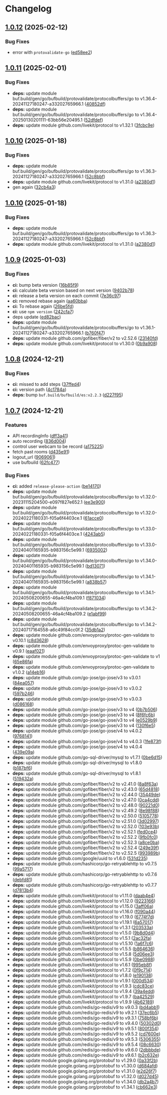 # Changelog

## [1.0.12](https://github.com/mynaparrot/plugnmeet-protocol/compare/v1.0.11...v1.0.12) (2025-02-12)


### Bug Fixes

* error with `protovalidate-go` ([ed58ee2](https://github.com/mynaparrot/plugnmeet-protocol/commit/ed58ee210fde51c318e1887ff13ff0a2bd635f20))

## [1.0.11](https://github.com/mynaparrot/plugnmeet-protocol/compare/v1.0.10...v1.0.11) (2025-02-01)


### Bug Fixes

* **deps:** update module buf.build/gen/go/bufbuild/protovalidate/protocolbuffers/go to v1.36.4-20241127180247-a33202765966.1 ([40852df](https://github.com/mynaparrot/plugnmeet-protocol/commit/40852dfe73ee2b23934808cbeebda96dba83c472))
* **deps:** update module buf.build/gen/go/bufbuild/protovalidate/protocolbuffers/go to v1.36.4-20250130201111-63bb56e20495.1 ([52dfdef](https://github.com/mynaparrot/plugnmeet-protocol/commit/52dfdef1d515443e4e7eb29cc47c96388b163e5a))
* **deps:** update module github.com/livekit/protocol to v1.32.1 ([3fcbc9e](https://github.com/mynaparrot/plugnmeet-protocol/commit/3fcbc9e6293db2bb1c5201fbf129c955bfa60ec7))

## [1.0.10](https://github.com/mynaparrot/plugnmeet-protocol/compare/v1.0.9...v1.0.10) (2025-01-18)


### Bug Fixes

* **deps:** update module buf.build/gen/go/bufbuild/protovalidate/protocolbuffers/go to v1.36.3-20241127180247-a33202765966.1 ([52c8bbf](https://github.com/mynaparrot/plugnmeet-protocol/commit/52c8bbfac1bd393594f7dc2edc76c484b9e9be23))
* **deps:** update module github.com/livekit/protocol to v1.31.0 ([a2380d1](https://github.com/mynaparrot/plugnmeet-protocol/commit/a2380d1faebc90aaea4c3969abd92dc0e4ca0e7f))
* gen again ([32cb4a3](https://github.com/mynaparrot/plugnmeet-protocol/commit/32cb4a39dc8daff4e88f7400eefdad7d30daf730))

## [1.0.10](https://github.com/mynaparrot/plugnmeet-protocol/compare/v1.0.9...v1.0.10) (2025-01-18)


### Bug Fixes

* **deps:** update module buf.build/gen/go/bufbuild/protovalidate/protocolbuffers/go to v1.36.3-20241127180247-a33202765966.1 ([52c8bbf](https://github.com/mynaparrot/plugnmeet-protocol/commit/52c8bbfac1bd393594f7dc2edc76c484b9e9be23))
* **deps:** update module github.com/livekit/protocol to v1.31.0 ([a2380d1](https://github.com/mynaparrot/plugnmeet-protocol/commit/a2380d1faebc90aaea4c3969abd92dc0e4ca0e7f))

## [1.0.9](https://github.com/mynaparrot/plugnmeet-protocol/compare/v1.0.8...v1.0.9) (2025-01-03)


### Bug Fixes

* **ci:** bump beta version ([16b85f9](https://github.com/mynaparrot/plugnmeet-protocol/commit/16b85f945a216cd38b693ffe7e8bbef3d31a19a2))
* **ci:** calculate beta version based on next version ([9402b78](https://github.com/mynaparrot/plugnmeet-protocol/commit/9402b78373ef22be80302050f217d9c282802b1f))
* **ci:** release a beta version on each commit ([7e36c97](https://github.com/mynaparrot/plugnmeet-protocol/commit/7e36c9795372cf5a3a591e168a2125ca91da1f12))
* **ci:** removed rebase again ([aa60bba](https://github.com/mynaparrot/plugnmeet-protocol/commit/aa60bba6b1eb0c88d321346c323ed012cbf6887c))
* **ci:** To rebase again ([26be5fd](https://github.com/mynaparrot/plugnmeet-protocol/commit/26be5fde5463ffd6c07bcf69c9c7622f1a6163d1))
* **ci:** use `npm version` ([242cfa7](https://github.com/mynaparrot/plugnmeet-protocol/commit/242cfa72d44995689d2321e19f1f8050afdafc4e))
* deps update ([ed82bac](https://github.com/mynaparrot/plugnmeet-protocol/commit/ed82bac7ab8d6e768f8c8c8c3d5a96d1f852f7a4))
* **deps:** update module buf.build/gen/go/bufbuild/protovalidate/protocolbuffers/go to v1.36.1-20241127180247-a33202765966.1 ([b760f47](https://github.com/mynaparrot/plugnmeet-protocol/commit/b760f4783ece235b52938333091e6c1a9cbc2128))
* **deps:** update module github.com/gofiber/fiber/v2 to v2.52.6 ([23140fd](https://github.com/mynaparrot/plugnmeet-protocol/commit/23140fd74b803d62b90e9dcfc2b6daaf03150133))
* **deps:** update module github.com/livekit/protocol to v1.30.0 ([0b9a908](https://github.com/mynaparrot/plugnmeet-protocol/commit/0b9a908a1be09c72ca2c7fd55be688d4207adaf8))

## [1.0.8](https://github.com/mynaparrot/plugnmeet-protocol/compare/v1.0.7...v1.0.8) (2024-12-21)


### Bug Fixes

* **ci:** missed to add steps ([37ffed4](https://github.com/mynaparrot/plugnmeet-protocol/commit/37ffed44b00836a37da8a8eb2bf01c01e0d48eac))
* **ci:** version path ([4c1784a](https://github.com/mynaparrot/plugnmeet-protocol/commit/4c1784aa7a5da2a85210acfac798ab07d1b46167))
* **deps:** bump `buf.build/bufbuild/es:v2.2.3` ([d227f95](https://github.com/mynaparrot/plugnmeet-protocol/commit/d227f95993b7c5720c80d71d4dafc45ebfbb7009))

## [1.0.7](https://github.com/mynaparrot/plugnmeet-protocol/compare/v1.0.7...v1.0.7) (2024-12-21)


### Features

* API recordingInfo ([dff3a41](https://github.com/mynaparrot/plugnmeet-protocol/commit/dff3a41b42629133a406eabaa2ee7b4a0c6519f7))
* auto recording ([836d004](https://github.com/mynaparrot/plugnmeet-protocol/commit/836d00410a6aa2f9a28f895a648ab42d095dcb6a))
* control user webcam to be record ([a175225](https://github.com/mynaparrot/plugnmeet-protocol/commit/a175225507bf2c314bfd4f747e7408bd66706859))
* fetch past rooms ([d435e91](https://github.com/mynaparrot/plugnmeet-protocol/commit/d435e9174224f1f8782551c70fa1a47a1f72d074))
* logout_url ([9069061](https://github.com/mynaparrot/plugnmeet-protocol/commit/9069061b9f26b2511a2549b7eb67e6a30d2fa702))
* use bufbuild ([62fc477](https://github.com/mynaparrot/plugnmeet-protocol/commit/62fc477565b4cc452b8234b4e1078d831a8f6481))


### Bug Fixes

* **ci:** added `release-please-action` ([be14170](https://github.com/mynaparrot/plugnmeet-protocol/commit/be14170f173e0cb24c4c8cde29b2a845dff8c6d4))
* **deps:** update module buf.build/gen/go/bufbuild/protovalidate/protocolbuffers/go to v1.32.0-20231115204500-e097f827e652.1 ([ee3e900](https://github.com/mynaparrot/plugnmeet-protocol/commit/ee3e900a3466d58e0ad123844befdf5d815f7a96))
* **deps:** update module buf.build/gen/go/bufbuild/protovalidate/protocolbuffers/go to v1.32.0-20240221180331-f05a6f4403ce.1 ([61acce0](https://github.com/mynaparrot/plugnmeet-protocol/commit/61acce0c71b4f6991cdf680fa43e26b94c1fe197))
* **deps:** update module buf.build/gen/go/bufbuild/protovalidate/protocolbuffers/go to v1.33.0-20240221180331-f05a6f4403ce.1 ([4243ab5](https://github.com/mynaparrot/plugnmeet-protocol/commit/4243ab5040632ed7f76de1595832b0adfd8ca177))
* **deps:** update module buf.build/gen/go/bufbuild/protovalidate/protocolbuffers/go to v1.33.0-20240401165935-b983156c5e99.1 ([6935002](https://github.com/mynaparrot/plugnmeet-protocol/commit/6935002a1de79c7556c037f07903c0e1d84b18b1))
* **deps:** update module buf.build/gen/go/bufbuild/protovalidate/protocolbuffers/go to v1.34.0-20240401165935-b983156c5e99.1 ([bd13071](https://github.com/mynaparrot/plugnmeet-protocol/commit/bd130717c14db3e93662750fc10f08880bf16a57))
* **deps:** update module buf.build/gen/go/bufbuild/protovalidate/protocolbuffers/go to v1.34.1-20240401165935-b983156c5e99.1 ([a838b57](https://github.com/mynaparrot/plugnmeet-protocol/commit/a838b57169041fdf97236ff2d1f6cd97659e8aaa))
* **deps:** update module buf.build/gen/go/bufbuild/protovalidate/protocolbuffers/go to v1.34.1-20240508200655-46a4cf4ba109.1 ([f871034](https://github.com/mynaparrot/plugnmeet-protocol/commit/f871034e89db19da42806d68d31007b761b35f23))
* **deps:** update module buf.build/gen/go/bufbuild/protovalidate/protocolbuffers/go to v1.34.2-20240508200655-46a4cf4ba109.2 ([e1abf99](https://github.com/mynaparrot/plugnmeet-protocol/commit/e1abf990a6a29282ae46c6cdbf3ad131a2f2d533))
* **deps:** update module buf.build/gen/go/bufbuild/protovalidate/protocolbuffers/go to v1.34.2-20240717164558-a6c49f84cc0f.2 ([35db1a2](https://github.com/mynaparrot/plugnmeet-protocol/commit/35db1a2f847c1fee8d377a0c0062f1c8d13585c7))
* **deps:** update module github.com/envoyproxy/protoc-gen-validate to v0.10.1 ([c8d3628](https://github.com/mynaparrot/plugnmeet-protocol/commit/c8d36281534f8cf02e7b97f107c8105cd74e3ebd))
* **deps:** update module github.com/envoyproxy/protoc-gen-validate to v0.9.1 ([eaaf021](https://github.com/mynaparrot/plugnmeet-protocol/commit/eaaf02199552738a462a2a4b33b3dda688a150f5))
* **deps:** update module github.com/envoyproxy/protoc-gen-validate to v1 ([65e86fa](https://github.com/mynaparrot/plugnmeet-protocol/commit/65e86fae7b4947e727bce06d31d65d1aeed7f1d2))
* **deps:** update module github.com/envoyproxy/protoc-gen-validate to v1.0.2 ([a14eb16](https://github.com/mynaparrot/plugnmeet-protocol/commit/a14eb165ce18fd913ae429cc4f7587d0a2c491de))
* **deps:** update module github.com/go-jose/go-jose/v3 to v3.0.1 ([84ea057](https://github.com/mynaparrot/plugnmeet-protocol/commit/84ea057054adfce3db6461baef40c8a782ed603f))
* **deps:** update module github.com/go-jose/go-jose/v3 to v3.0.2 ([597b246](https://github.com/mynaparrot/plugnmeet-protocol/commit/597b24681c44f9ef720bc58e2570798f28dddf8c))
* **deps:** update module github.com/go-jose/go-jose/v3 to v3.0.3 ([d086168](https://github.com/mynaparrot/plugnmeet-protocol/commit/d086168d8f65dd239ea97b1b1944a86e9ea12471))
* **deps:** update module github.com/go-jose/go-jose/v3 to v4 ([0b7b506](https://github.com/mynaparrot/plugnmeet-protocol/commit/0b7b506ae4eef1f41deb9639340bf6cff8e93772))
* **deps:** update module github.com/go-jose/go-jose/v3 to v4 ([8f6fc6b](https://github.com/mynaparrot/plugnmeet-protocol/commit/8f6fc6bcf52839cc7a33ec4507a6d45ca4c818e0))
* **deps:** update module github.com/go-jose/go-jose/v3 to v4 ([e0529b9](https://github.com/mynaparrot/plugnmeet-protocol/commit/e0529b9ce735f6ea62f27e27448aff6a06af9ca4))
* **deps:** update module github.com/go-jose/go-jose/v3 to v4 ([130f6e5](https://github.com/mynaparrot/plugnmeet-protocol/commit/130f6e575806b07f65dc34a5e8468924846d05fa))
* **deps:** update module github.com/go-jose/go-jose/v4 to v4.0.2 ([9768141](https://github.com/mynaparrot/plugnmeet-protocol/commit/9768141854c91d1ef65ddd6c9057ff76b135ef40))
* **deps:** update module github.com/go-jose/go-jose/v4 to v4.0.3 ([1fe873f](https://github.com/mynaparrot/plugnmeet-protocol/commit/1fe873f3407175405f235b273c4ad183e975dca9))
* **deps:** update module github.com/go-jose/go-jose/v4 to v4.0.4 ([439e09a](https://github.com/mynaparrot/plugnmeet-protocol/commit/439e09aa977fb146edb9a343807f0175fd80e2f4))
* **deps:** update module github.com/go-sql-driver/mysql to v1.7.1 ([0be6d15](https://github.com/mynaparrot/plugnmeet-protocol/commit/0be6d152c01f9b7a9b197fbd790e24a8ccd704b8))
* **deps:** update module github.com/go-sql-driver/mysql to v1.8.0 ([b187bf6](https://github.com/mynaparrot/plugnmeet-protocol/commit/b187bf605305c53ee32be2e0639c827bd2aa2cf2))
* **deps:** update module github.com/go-sql-driver/mysql to v1.8.1 ([519432a](https://github.com/mynaparrot/plugnmeet-protocol/commit/519432a81ea54be186b112003a128640d90222a4))
* **deps:** update module github.com/gofiber/fiber/v2 to v2.41.0 ([8a8f63a](https://github.com/mynaparrot/plugnmeet-protocol/commit/8a8f63ac543b57ccc52d54467afca2d9b2226692))
* **deps:** update module github.com/gofiber/fiber/v2 to v2.43.0 ([65d4818](https://github.com/mynaparrot/plugnmeet-protocol/commit/65d48183983b6826b7c5c1f1970d033aa4955e56))
* **deps:** update module github.com/gofiber/fiber/v2 to v2.44.0 ([35449de](https://github.com/mynaparrot/plugnmeet-protocol/commit/35449de5b989bc9a522942e51059af5de20dbe96))
* **deps:** update module github.com/gofiber/fiber/v2 to v2.47.0 ([0ca4cdd](https://github.com/mynaparrot/plugnmeet-protocol/commit/0ca4cddbab30fd878db05428decf5865daa8225f))
* **deps:** update module github.com/gofiber/fiber/v2 to v2.48.0 ([90221d0](https://github.com/mynaparrot/plugnmeet-protocol/commit/90221d074ebda0a8b86c5861546e6173051a1327))
* **deps:** update module github.com/gofiber/fiber/v2 to v2.49.2 ([8e98f88](https://github.com/mynaparrot/plugnmeet-protocol/commit/8e98f8841e2950f79a6e6734e82f867ba006a950))
* **deps:** update module github.com/gofiber/fiber/v2 to v2.50.0 ([5105778](https://github.com/mynaparrot/plugnmeet-protocol/commit/5105778b945546cfdececc3ae646d1c7c47fa85b))
* **deps:** update module github.com/gofiber/fiber/v2 to v2.51.0 ([3d02997](https://github.com/mynaparrot/plugnmeet-protocol/commit/3d02997439879e15c94154a21003d36e80a8303a))
* **deps:** update module github.com/gofiber/fiber/v2 to v2.52.0 ([103e93b](https://github.com/mynaparrot/plugnmeet-protocol/commit/103e93b753fc3de55d4ec0575e7a27a8deeec876))
* **deps:** update module github.com/gofiber/fiber/v2 to v2.52.1 ([fed0ce4](https://github.com/mynaparrot/plugnmeet-protocol/commit/fed0ce4d6bd645b30f46a6925dd98c6148016f7f))
* **deps:** update module github.com/gofiber/fiber/v2 to v2.52.2 ([9fb0fc0](https://github.com/mynaparrot/plugnmeet-protocol/commit/9fb0fc0a82b1f1f311d7f12efd2fa3fa4b35b565))
* **deps:** update module github.com/gofiber/fiber/v2 to v2.52.3 ([a8ce0ba](https://github.com/mynaparrot/plugnmeet-protocol/commit/a8ce0ba531cdbc71cf27f05fc70c34919569a284))
* **deps:** update module github.com/gofiber/fiber/v2 to v2.52.4 ([249e39f](https://github.com/mynaparrot/plugnmeet-protocol/commit/249e39fca3e516e27295beb5da9a0a50793ab9cf))
* **deps:** update module github.com/gofiber/fiber/v2 to v2.52.5 ([993989b](https://github.com/mynaparrot/plugnmeet-protocol/commit/993989b0c101ee66633255bd1c7b012e29521a0d))
* **deps:** update module github.com/google/uuid to v1.6.0 ([531d235](https://github.com/mynaparrot/plugnmeet-protocol/commit/531d2351bf3844b690686847e1a9c5f0c3a33e25))
* **deps:** update module github.com/hashicorp/go-retryablehttp to v0.7.5 ([99a5717](https://github.com/mynaparrot/plugnmeet-protocol/commit/99a571717f374fcca88f8105365c03e2fa6b04c3))
* **deps:** update module github.com/hashicorp/go-retryablehttp to v0.7.6 ([debfd81](https://github.com/mynaparrot/plugnmeet-protocol/commit/debfd8112d81ca7e855e72d57882d0d751500500))
* **deps:** update module github.com/hashicorp/go-retryablehttp to v0.7.7 ([d7813b4](https://github.com/mynaparrot/plugnmeet-protocol/commit/d7813b413a3f907309c64e0e1e51e075ace823d7))
* **deps:** update module github.com/livekit/protocol to v1.11.0 ([daab4e4](https://github.com/mynaparrot/plugnmeet-protocol/commit/daab4e41710d5e7c6bc3d2072533339b7af0036b))
* **deps:** update module github.com/livekit/protocol to v1.12.0 ([9223166](https://github.com/mynaparrot/plugnmeet-protocol/commit/9223166fccf51be1d598a787f044d525bf1186cf))
* **deps:** update module github.com/livekit/protocol to v1.15.0 ([3aff06a](https://github.com/mynaparrot/plugnmeet-protocol/commit/3aff06ac70a6ba267e23ee3a66c6645f6fa08faa))
* **deps:** update module github.com/livekit/protocol to v1.16.0 ([f090a44](https://github.com/mynaparrot/plugnmeet-protocol/commit/f090a441dcfc3928efcd0b91cba397d86d532aa2))
* **deps:** update module github.com/livekit/protocol to v1.19.0 ([6774f7d](https://github.com/mynaparrot/plugnmeet-protocol/commit/6774f7d3e3a1c6a969a643b61b7136eca44f7dfc))
* **deps:** update module github.com/livekit/protocol to v1.19.1 ([6a57017](https://github.com/mynaparrot/plugnmeet-protocol/commit/6a5701746b08aa0281f3056b2f34262e52a8a3f1))
* **deps:** update module github.com/livekit/protocol to v1.3.1 ([203533a](https://github.com/mynaparrot/plugnmeet-protocol/commit/203533a2447ffca7ccbd07b07e20a619d16b63e2))
* **deps:** update module github.com/livekit/protocol to v1.5.0 ([9b8d0d4](https://github.com/mynaparrot/plugnmeet-protocol/commit/9b8d0d45bf268ecc9a14075ca48d36e2f2f76b43))
* **deps:** update module github.com/livekit/protocol to v1.5.1 ([2ac32fa](https://github.com/mynaparrot/plugnmeet-protocol/commit/2ac32fa048d809b1408f26138f46edad42750922))
* **deps:** update module github.com/livekit/protocol to v1.5.10 ([1a6f7c6](https://github.com/mynaparrot/plugnmeet-protocol/commit/1a6f7c6be7c3c0d64e5c40f5fdcd81278654870a))
* **deps:** update module github.com/livekit/protocol to v1.5.5 ([b864636](https://github.com/mynaparrot/plugnmeet-protocol/commit/b864636f5b9dcf0de8ea9443f0275433b3486183))
* **deps:** update module github.com/livekit/protocol to v1.5.8 ([5d06ee3](https://github.com/mynaparrot/plugnmeet-protocol/commit/5d06ee381485f55c0a609a8b28a564de50a0c160))
* **deps:** update module github.com/livekit/protocol to v1.5.9 ([0be0988](https://github.com/mynaparrot/plugnmeet-protocol/commit/0be09886323ce181ceccee28dba15492f0624ea8))
* **deps:** update module github.com/livekit/protocol to v1.6.1 ([995eb8f](https://github.com/mynaparrot/plugnmeet-protocol/commit/995eb8f5d4bc3bf7853dd03a065ae358cd1fe4d0))
* **deps:** update module github.com/livekit/protocol to v1.7.2 ([0f9c714](https://github.com/mynaparrot/plugnmeet-protocol/commit/0f9c7143f6b4752c61d8a8aca195ea38e8a70065))
* **deps:** update module github.com/livekit/protocol to v1.8.0 ([e190138](https://github.com/mynaparrot/plugnmeet-protocol/commit/e1901389a22df035d5893c33cdc9313fd227d491))
* **deps:** update module github.com/livekit/protocol to v1.9.1 ([000d534](https://github.com/mynaparrot/plugnmeet-protocol/commit/000d534e259a81eac0301e1fe945ef8e25b9a2f2))
* **deps:** update module github.com/livekit/protocol to v1.9.3 ([cdc83ce](https://github.com/mynaparrot/plugnmeet-protocol/commit/cdc83ce8ba5da34bf50b30eb3c9b563696578f90))
* **deps:** update module github.com/livekit/protocol to v1.9.4 ([39a4edd](https://github.com/mynaparrot/plugnmeet-protocol/commit/39a4edda6e69a4da2e96dabad68766c0447528e3))
* **deps:** update module github.com/livekit/protocol to v1.9.7 ([ba42529](https://github.com/mynaparrot/plugnmeet-protocol/commit/ba42529d5a1ccc6e0da3f7fb29bfc32ad83a040a))
* **deps:** update module github.com/livekit/protocol to v1.9.9 ([4b62189](https://github.com/mynaparrot/plugnmeet-protocol/commit/4b62189bac46229e2447d6789dca599148101164))
* **deps:** update module github.com/redis/go-redis/v9 to v9.0.3 ([bd4abb1](https://github.com/mynaparrot/plugnmeet-protocol/commit/bd4abb1b8788015ab97038e98cef92b61f688392))
* **deps:** update module github.com/redis/go-redis/v9 to v9.2.1 ([37ec6b5](https://github.com/mynaparrot/plugnmeet-protocol/commit/37ec6b5bb7efb1e3783272a105befe1ddfc3ea83))
* **deps:** update module github.com/redis/go-redis/v9 to v9.3.1 ([758bf6b](https://github.com/mynaparrot/plugnmeet-protocol/commit/758bf6b24be6acb7da6f4b46474ad0e11fff8054))
* **deps:** update module github.com/redis/go-redis/v9 to v9.4.0 ([50302d0](https://github.com/mynaparrot/plugnmeet-protocol/commit/50302d098ec61a0a0a6f3166e6b0a4f22beba3cd))
* **deps:** update module github.com/redis/go-redis/v9 to v9.5.1 ([800f354](https://github.com/mynaparrot/plugnmeet-protocol/commit/800f3546464ff0e64c12393cd1bc77114c0b72d4))
* **deps:** update module github.com/redis/go-redis/v9 to v9.5.2 ([cd7600e](https://github.com/mynaparrot/plugnmeet-protocol/commit/cd7600e144d4b6acbf45a74de8db39887bbde2c2))
* **deps:** update module github.com/redis/go-redis/v9 to v9.5.3 ([5306355](https://github.com/mynaparrot/plugnmeet-protocol/commit/5306355f56c0ff4cc4e582301e6400caa215e61d))
* **deps:** update module github.com/redis/go-redis/v9 to v9.5.4 ([08c6630](https://github.com/mynaparrot/plugnmeet-protocol/commit/08c6630ae14fde35a593b13cf5230c5ad18f4875))
* **deps:** update module github.com/redis/go-redis/v9 to v9.6.0 ([2dbbbde](https://github.com/mynaparrot/plugnmeet-protocol/commit/2dbbbde6b08d2002af0cfc5d62ac1cee489fa19f))
* **deps:** update module github.com/redis/go-redis/v9 to v9.6.1 ([b2c632e](https://github.com/mynaparrot/plugnmeet-protocol/commit/b2c632e2648191505a7ef6582eb1cddb22b70ae6))
* **deps:** update module google.golang.org/protobuf to v1.29.0 ([0a33f2b](https://github.com/mynaparrot/plugnmeet-protocol/commit/0a33f2bd4245e0d0036b9b106938171b76de8c24))
* **deps:** update module google.golang.org/protobuf to v1.30.0 ([d684afd](https://github.com/mynaparrot/plugnmeet-protocol/commit/d684afd22965f0b0a40fed4f44f088a9fbc2cac8))
* **deps:** update module google.golang.org/protobuf to v1.31.0 ([e2d26f7](https://github.com/mynaparrot/plugnmeet-protocol/commit/e2d26f7f9a087ce90e3ff4a77610482b0f135367))
* **deps:** update module google.golang.org/protobuf to v1.32.0 ([d027d45](https://github.com/mynaparrot/plugnmeet-protocol/commit/d027d45be14c5afbeb5b7b16fb4f30102fa4c2e5))
* **deps:** update module google.golang.org/protobuf to v1.34.0 ([db2a4b7](https://github.com/mynaparrot/plugnmeet-protocol/commit/db2a4b766fecaaea936295b43e46cafdbdcb8562))
* **deps:** update module google.golang.org/protobuf to v1.34.1 ([cb662e3](https://github.com/mynaparrot/plugnmeet-protocol/commit/cb662e3bc5d124aba7145493ed0a6fa7d73ee23c))
